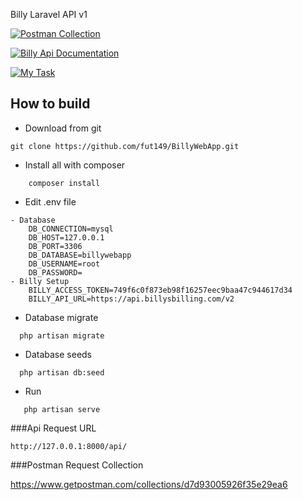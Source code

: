 Billy Laravel API v1

[![Postman Collection](https://www.getpostman.com/collections/d7d93005926f35e29ea6)](Postman)

[![Billy Api Documentation](https://www.billy.dk/api/#filtering)](BillyApi)

[![My Task](https://drive.google.com/file/d/1T-V7m8FdA4oXuDHzJI5yQGzwDq3XtPvj/view?usp=sharing)](MyTask)

## How to build

- Download from git
```
git clone https://github.com/fut149/BillyWebApp.git
```
- Install all with composer
```
    composer install
```
- Edit .env file
```
- Database
    DB_CONNECTION=mysql
    DB_HOST=127.0.0.1
    DB_PORT=3306
    DB_DATABASE=billywebapp
    DB_USERNAME=root
    DB_PASSWORD=
- Billy Setup
    BILLY_ACCESS_TOKEN=749f6c0f873eb98f16257eec9baa47c944617d34
    BILLY_API_URL=https://api.billysbilling.com/v2
```
- Database migrate
```
  php artisan migrate

```
- Database seeds
```
  php artisan db:seed

```
- Run
```
   php artisan serve

```
###Api Request URL
```
http://127.0.0.1:8000/api/

```
###Postman Request Collection

https://www.getpostman.com/collections/d7d93005926f35e29ea6
